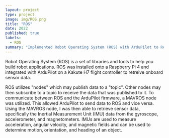 ```yaml
---
layout: project
type: project
image: img/ROS.png
title: "ROS"
date: 2022
published: true
labels:
  - ROS
summary: "Implemented Robot Operating System (ROS) with ArduPilot to Retrieve Sensor Data"
---
```


Robot Operating System (ROS) is a set of libraries and tools to help you build robot applications. ROS was installed onto a Raspberry Pi 4 and integrated with ArduPilot on a Kakute H7 flight controller to retreive onboard sensor data. 

ROS utilizes "nodes" which may publish data to a "topic". Other nodes may then subscribe to a topic to receive the data that was published to it. To communicate between ROS and the ArduPilot firmware, a MAVROS node was utilized. This allowed ArduPilot to send data to ROS and vice versa. Using the MAVROS node, I was then able to retrieve sensor data, specifically the Inertial Measurement Unit (IMU) data from the gyroscope, accelerometer, and magnetometers. IMUs are used to measure acceleration, angular velocity, and magnetic fields and can be used to determine motion, orientation, and heading of an object. 
